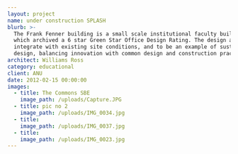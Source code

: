```yaml
---
layout: project
name: under construction SPLASH
blurb: >-
  The Frank Fenner building is a small scale institutional faculty building
  which archived a 6 star Green Star Office Design Rating. The design aimed to
  integrate with existing site conditions, and to be an example of sustainable
  design, balancing innovation with common design and construction practices.
architect: Williams Ross
category: educational
client: ANU
date: 2012-02-15 00:00:00
images:
  - title: The Commons SBE
    image_path: /uploads/Capture.JPG
  - title: pic no 2
    image_path: /uploads/IMG_0034.jpg
  - title:
    image_path: /uploads/IMG_0037.jpg
  - title:
    image_path: /uploads/IMG_0023.jpg
---
```

